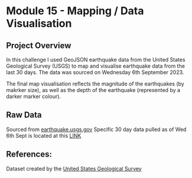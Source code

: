 # Module 15 - Mapping / Data Visualisation 

## Project Overview

In this challenge I used GeoJSON earthquake data from the United States Geological Survey (USGS) to map and visualise earthquake data from the last 30 days.
The data was sourced on Wednesday 6th September 2023.

The final map visualisation reflects the magnitude of the earthquakes (by makrker size), as well as the depth of the earthquake (represented by a darker marker colour). 

## Raw Data
Sourced from [earthquake.usgs.gov](https://earthquake.usgs.gov/earthquakes/feed/v1.0/geojson.php)
Specific 30 day data pulled as of Wed 6th Sept is located at this [LINK](https://earthquake.usgs.gov/earthquakes/feed/v1.0/summary/all_month.geojson)

## References:
Dataset created by the [United States Geological Survey](https://earthquake.usgs.gov/earthquakes/feed/v1.0/geojson.php)
